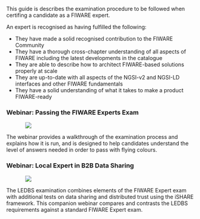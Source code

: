 This guide is describes the examination procedure to be followed when certifing a candidate as a FIWARE expert.

An expert is recognised as having fulfilled the following:

-   They have made a solid recognised contribution to the FIWARE Community
-   They have a thorough cross-chapter understanding of all aspects of FIWARE including the latest developments in the
    catalogue
-   They are able to describe how to architect FIWARE-based solutions properly at scale
-   They are up-to-date with all aspects of the NGSI-v2 and NGSI-LD interfaces and other FIWARE fundamentals
-   They have a solid understanding of what it takes to make a product FIWARE-ready


### Webinar: Passing the FIWARE Experts Exam

<p><a href="https://www.youtube.com/watch?v=6_JLn-69Z_8"><img style="padding-left:50px;" src="https://fiware.github.io/academy/img/experts.png"></a></p>


The webinar provides a walkthrough of the examination process and explains how it is run, and is designed to help
candidates understand the level of answers needed in order to pass with flying colours.

### Webinar: Local Expert in B2B Data Sharing


<p><a href="https://www.youtube.com/watch?v=J38N832HRjM"><img style="padding-left:50px;" src="https://fiware.github.io/academy/img/lebds.png"></a></p>

The LEDBS examination combines elements of the FIWARE Expert exam with additional tests on data sharing and distributed trust using
the iSHARE framework. This companion webinar compares and contrasts the LEDBS requirements against a standard FIWARE Expert exam.
